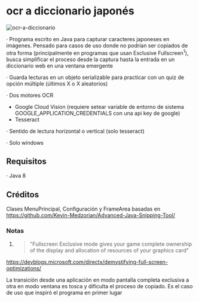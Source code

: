 # ocr a diccionario japonés
 ![ocr-a-diccionario](https://github.com/facundolucasjimenez/ocr-a-diccionario-japones/assets/103152905/96d00bae-dfae-4733-950e-dc8dfec2a69a)

· Programa escrito en Java para capturar caracteres japoneses en imágenes. Pensado para casos de uso donde no podrían ser copiados de otra forma (principalmente en programas que usan Exclusive Fullscreen<sup>1</sup>), busca simplificar el proceso desde la captura hasta la entrada en un diccionario web en una ventana emergente

· Guarda lecturas en un objeto serializable para practicar con un quiz de opción múltiple (últimos X o X aleatorios)

· Dos motores OCR
 - Google Cloud Vision (requiere setear variable de entorno de sistema GOOGLE_APPLICATION_CREDENTIALS con una api key de google)
 - Tesseract

· Sentido de lectura horizontal o vertical (solo tesseract)

· Solo windows

## Requisitos

· Java 8

## Créditos
Clases MenuPrincipal, Configuración y FrameArea basadas en https://github.com/Kevin-Medzorian/Advanced-Java-Snipping-Tool/

### Notas

1. > "Fullscreen Exclusive mode gives your game complete ownership of the display and allocation of resources of your graphics card"

https://devblogs.microsoft.com/directx/demystifying-full-screen-optimizations/

La transición desde una aplicación en modo pantalla completa exclusiva a otra en modo ventana es tosca y dificulta el proceso de copiado. Es el caso de uso que inspiró el programa en primer lugar
